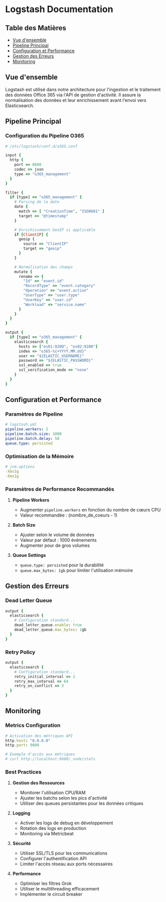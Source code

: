 # Logstash Documentation

## Table des Matières

- [Vue d'ensemble](#vue-densemble)
- [Pipeline Principal](#pipeline-principal)
- [Configuration et Performance](#configuration-et-performance)
- [Gestion des Erreurs](#gestion-des-erreurs)
- [Monitoring](#monitoring)

## Vue d'ensemble

Logstash est utilisé dans notre architecture pour l'ingestion et le traitement des données Office 365 via l'API de gestion d'activité. Il assure la normalisation des données et leur enrichissement avant l'envoi vers Elasticsearch.

## Pipeline Principal

### Configuration du Pipeline O365

```ruby
# /etc/logstash/conf.d/o365.conf

input {
  http {
    port => 8080
    codec => json
    type => "o365_management"
  }
}

filter {
  if [type] == "o365_management" {
    # Parsing de la date
    date {
      match => [ "CreationTime", "ISO8601" ]
      target => "@timestamp"
    }

    # Enrichissement GeoIP si applicable
    if [ClientIP] {
      geoip {
        source => "ClientIP"
        target => "geoip"
      }
    }

    # Normalisation des champs
    mutate {
      rename => {
        "Id" => "event.id"
        "RecordType" => "event.category"
        "Operation" => "event.action"
        "UserType" => "user.type"
        "UserKey" => "user.id"
        "Workload" => "service.name"
      }
    }
  }
}

output {
  if [type] == "o365_management" {
    elasticsearch {
      hosts => ["es01:9200", "es02:9200"]
      index => "o365-%{+YYYY.MM.dd}"
      user => "${ELASTIC_USERNAME}"
      password => "${ELASTIC_PASSWORD}"
      ssl_enabled => true
      ssl_verification_mode => "none"
    }
  }
}
```

## Configuration et Performance

### Paramètres de Pipeline

```yaml
# logstash.yml
pipeline.workers: 2
pipeline.batch.size: 1000
pipeline.batch.delay: 50
queue.type: persisted
```

### Optimisation de la Mémoire

```yaml
# jvm.options
-Xms1g
-Xmx1g
```

### Paramètres de Performance Recommandés

1. **Pipeline Workers**
   
   - Augmenter `pipeline.workers` en fonction du nombre de cœurs CPU
   - Valeur recommandée : (nombre_de_coeurs - 1)

2. **Batch Size**
   
   - Ajuster selon le volume de données
   - Valeur par défaut : 1000 événements
   - Augmenter pour de gros volumes

3. **Queue Settings**
   
   - `queue.type: persisted` pour la durabilité
   - `queue.max_bytes: 1gb` pour limiter l'utilisation mémoire

## Gestion des Erreurs

### Dead Letter Queue

```ruby
output {
  elasticsearch {
    # Configuration standard...
    dead_letter_queue.enable: true
    dead_letter_queue.max_bytes: 1gb
  }
}
```

### Retry Policy

```ruby
output {
  elasticsearch {
    # Configuration standard...
    retry_initial_interval => 2
    retry_max_interval => 64
    retry_on_conflict => 3
  }
}
```

## Monitoring

### Metrics Configuration

```ruby
# Activation des métriques API
http.host: "0.0.0.0"
http.port: 9600

# Exemple d'accès aux métriques
# curl http://localhost:9600/_node/stats
```

### Best Practices

1. **Gestion des Ressources**
   
   - Monitorer l'utilisation CPU/RAM
   - Ajuster les batchs selon les pics d'activité
   - Utiliser des queues persistantes pour les données critiques

2. **Logging**
   
   - Activer les logs de debug en développement
   - Rotation des logs en production
   - Monitoring via Metricbeat

3. **Sécurité**
   
   - Utiliser SSL/TLS pour les communications
   - Configurer l'authentification API
   - Limiter l'accès réseau aux ports nécessaires

4. **Performance**
   
   - Optimiser les filtres Grok
   - Utiliser le multithreading efficacement
   - Implémenter le circuit breaker
